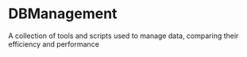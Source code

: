 # DBManagement
A collection of tools and scripts used to manage data, comparing their efficiency and performance
